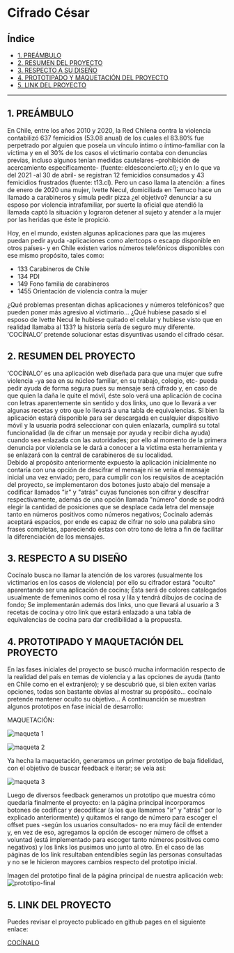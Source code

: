 # Cifrado César

## Índice

* [1. PREÁMBULO](#1-preámbulo)
* [2. RESUMEN DEL PROYECTO](#2-resumen-del-proyecto)
* [3. RESPECTO A SU DISEÑO](#3-respescto-a-su-diseño)
* [4. PROTOTIPADO Y MAQUETACIÓN DEL PROYECTO](#4-Prototipado-y-Maquetación-del-proyecto)
* [5. LINK DEL PROYECTO](#5-link-del-proyecto)

***

## 1. PREÁMBULO

En Chile, entre los años 2010 y 2020, la Red Chilena contra la violencia contabilizó 637 femicidios (53.08 anual) de los cuales el 83.80% fue perpetrado por alguien que poseía un vínculo íntimo o íntimo-familiar con la víctima y en el 30% de los casos el victimario contaba con denuncias previas, incluso algunos tenían medidas cautelares –prohibición de acercamiento específicamente- (fuente: eldesconcierto.cl); y en lo que va del 2021 -al 30 de abril- se registran 12 femicidios consumados y 43 femicidios frustrados (fuente: t13.cl). 
Pero un caso llama la atención: a fines de enero de 2020 una mujer, Ivette Necul, domiciliada en Temuco  hace un llamado a carabineros y simula pedir pizza ¿el objetivo? denunciar a su esposo por violencia intrafamiliar, por suerte la oficial que atendió la llamada captó la situación y lograron detener al sujeto y atender a la mujer por las heridas que éste le propició. 

Hoy, en el mundo, existen algunas aplicaciones para que las mujeres puedan pedir ayuda -aplicaciones como alertcops o escapp disponible en otros países- y en Chile existen varios números telefónicos disponibles con ese mismo propósito, tales como:

* 133 Carabineros de Chile
* 134 PDI
* 149 Fono familia de carabineros
* 1455 Orientación de violencia contra la mujer

¿Qué problemas presentan dichas aplicaciones y números telefónicos? que pueden poner más agresivo al victimario... ¿Qué hubiese pasado si el esposo de Ivette Necul le hubiese quitado el celular y hubiese visto que en realidad llamaba al 133? la historia sería de seguro muy diferente.  
‘COCÍNALO’ pretende solucionar estas disyuntivas usando el cifrado césar. 


## 2. RESUMEN DEL PROYECTO

‘COCÍNALO’ es una aplicación web diseñada para que una mujer que sufre violencia -ya sea en su núcleo familiar, en su trabajo, colegio, etc- pueda pedir ayuda de forma segura pues su mensaje será cifrado y, en caso de que quien la daña le quite el móvil, éste solo verá una aplicación de cocina con letras aparentemente sin sentido y dos links, uno que lo llevará a ver algunas recetas y otro que lo llevará a una tabla de equivalencias. Si bien la aplicación estará disponible para ser descargada en cualquier dispositivo móvil y la usuaria podrá seleccionar con quien enlazarla, cumplirá su total funcionalidad (la de cifrar un mensaje por ayuda y recibir dicha ayuda) cuando sea enlazada con las autoridades; por ello al momento de la primera denuncia por violencia se le dará a conocer a la víctima esta herramienta y se enlazará con la central de carabineros de su localidad.  
Debido al propósito anteriormente expuesto la aplicación inicialmente no contaría con una opción de descifrar el mensaje ni se vería el mensaje inicial una vez enviado; pero, para cumplir con los requisitos de aceptación del proyecto, se implementaron dos botones justo abajo del mensaje a codificar llamados "ir" y "atrás" cuyas funciones son cifrar y descifrar respectivamente, además de una opción llamada "número" donde se podrá elegir la cantidad de posiciones que se desplace cada letra del mensaje tanto en números positivos como números negativos; Cocínalo además aceptará espacios, por ende es capaz de cifrar no solo una palabra sino frases completas, apareciendo éstas con otro tono de letra a fin de facilitar la diferenciación de los mensajes.

## 3. RESPECTO A SU DISEÑO

Cocínalo busca no llamar la atención de los varores (usualmente los victimarios en los casos de violencia) por ello su cifrador estará "oculto" aparentando ser una aplicación de cocina; Ésta será de colores catalogados usualmente de femeninos como el rosa y lila y tendrá dibujos de cocina  de fondo; Se implementarán además dos links, uno que llevará al usuario a 3 recetas de cocina y otro link que estará enlazado a una tabla de equivalencias de cocina para dar credibilidad a la propuesta.

## 4. PROTOTIPADO Y MAQUETACIÓN DEL PROYECTO

En las fases iniciales del proyecto se buscó mucha información respecto de la realidad del país en temas de violencia y a las opciones de ayuda (tanto en Chile como en el extranjero); y se descubrió que, si bien exiten varias opciones, todas son bastante obvias al mostrar su propósito... cocínalo pretende mantener oculto su objetivo... 
A continuanción se muestran algunos prototipos en fase inicial de desarrollo:  

MAQUETACIÓN:

![maqueta 1](../master/src/imagenes/m1.jpg)


![maqueta 2](../master/src/imagenes/m2.jpg)


Ya hecha la maquetación, generamos un primer prototipo de baja fidelidad, con el objetivo de buscar feedback e iterar; se veía así:

![maqueta 3](../master/src/imagenes/p1.jpg)

Luego de diversos feedback generamos un prototipo que muestra cómo quedaría finalmente el proyecto: en la página principal incorporamos botones de codificar y decodificar (a los que llamamos "ir" y "atrás" por lo explicado anteriormente) y quitamos el rango de número para escoger el offset pues -según los usuarios consultados- no era muy fácil de entender y, en vez de eso, agregamos la opción de escoger número de offset a voluntad (está implementado para escoger tanto números positivos como negativos) y los links los pusimos uno junto al otro. En el caso de las páginas de los link resultaban entendibles según las personas consultadas y no se le hicieron mayores cambios respecto del prototipo inicial. 

Imagen del prototipo final de la página principal de nuestra aplicación web:
![prototipo-final](../master/src/imagenes/prototipo.jpg)


## 5. LINK DEL PROYECTO

 Puedes revisar el proyecto publicado en github pages en el siguiente enlace: 
 
 [COCÍNALO](https://vivimoya.github.io/SCL017-cipher/)


</details>

